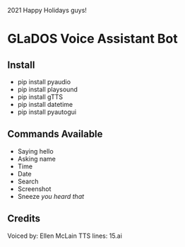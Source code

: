 2021
Happy Holidays guys!

# GLaDOS Voice Assistant Bot 

## **Install**
* pip install pyaudio
* pip install playsound 
* pip install gTTS
* pip install datetime 
* pip install pyautogui

## **Commands Available**
* Saying hello 
* Asking name
* Time
* Date
* Search 
* Screenshot
* Sneeze *you heard that*

## **Credits**
Voiced by: Ellen McLain
TTS lines: 15.ai
